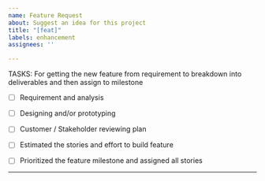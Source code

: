 ```yaml
---
name: Feature Request
about: Suggest an idea for this project
title: "[feat]"
labels: enhancement
assignees: ''

---
```


TASKS: For getting the new feature from requirement to breakdown into deliverables and then assign to milestone
- [ ] Requirement and analysis 
- [ ] Designing and/or prototyping
- [ ] Customer / Stakeholder reviewing plan
- [ ] Estimated the stories and effort to build feature
- [ ] Prioritized the feature milestone and assigned all stories 


----

